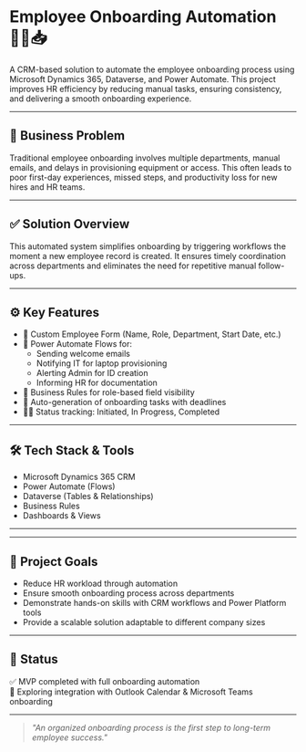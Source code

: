 # Employee Onboarding Automation 👨‍💼📥

A CRM-based solution to automate the employee onboarding process using Microsoft Dynamics 365, Dataverse, and Power Automate. This project improves HR efficiency by reducing manual tasks, ensuring consistency, and delivering a smooth onboarding experience.

---

## 🧩 Business Problem

Traditional employee onboarding involves multiple departments, manual emails, and delays in provisioning equipment or access. This often leads to poor first-day experiences, missed steps, and productivity loss for new hires and HR teams.

---

## ✅ Solution Overview

This automated system simplifies onboarding by triggering workflows the moment a new employee record is created. It ensures timely coordination across departments and eliminates the need for repetitive manual follow-ups.

---

## ⚙️ Key Features

- 🧾 Custom Employee Form (Name, Role, Department, Start Date, etc.)
- 🔄 Power Automate Flows for:
  - Sending welcome emails
  - Notifying IT for laptop provisioning
  - Alerting Admin for ID creation
  - Informing HR for documentation
- 🧠 Business Rules for role-based field visibility
- 📅 Auto-generation of onboarding tasks with deadlines
- 🧑‍💻 Status tracking: Initiated, In Progress, Completed

---

## 🛠️ Tech Stack & Tools

- Microsoft Dynamics 365 CRM
- Power Automate (Flows)
- Dataverse (Tables & Relationships)
- Business Rules
- Dashboards & Views

---


---

## 🎯 Project Goals

- Reduce HR workload through automation
- Ensure smooth onboarding process across departments
- Demonstrate hands-on skills with CRM workflows and Power Platform tools
- Provide a scalable solution adaptable to different company sizes

---

## 📌 Status

✅ MVP completed with full onboarding automation  
🔄 Exploring integration with Outlook Calendar & Microsoft Teams onboarding

---

> _"An organized onboarding process is the first step to long-term employee success."_  



